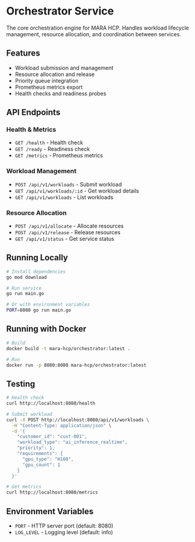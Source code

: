 # Orchestrator Service

The core orchestration engine for MARA HCP. Handles workload lifecycle management, resource allocation, and coordination between services.

## Features

- Workload submission and management
- Resource allocation and release
- Priority queue integration
- Prometheus metrics export
- Health checks and readiness probes

## API Endpoints

### Health & Metrics
- `GET /health` - Health check
- `GET /ready` - Readiness check
- `GET /metrics` - Prometheus metrics

### Workload Management
- `POST /api/v1/workloads` - Submit workload
- `GET /api/v1/workloads/:id` - Get workload details
- `GET /api/v1/workloads` - List workloads

### Resource Allocation
- `POST /api/v1/allocate` - Allocate resources
- `POST /api/v1/release` - Release resources
- `GET /api/v1/status` - Get service status

## Running Locally

```bash
# Install dependencies
go mod download

# Run service
go run main.go

# Or with environment variables
PORT=8080 go run main.go
```

## Running with Docker

```bash
# Build
docker build -t mara-hcp/orchestrator:latest .

# Run
docker run -p 8080:8080 mara-hcp/orchestrator:latest
```

## Testing

```bash
# Health check
curl http://localhost:8080/health

# Submit workload
curl -X POST http://localhost:8080/api/v1/workloads \
  -H "Content-Type: application/json" \
  -d '{
    "customer_id": "cust-001",
    "workload_type": "ai_inference_realtime",
    "priority": 1,
    "requirements": {
      "gpu_type": "H100",
      "gpu_count": 1
    }
  }'

# Get metrics
curl http://localhost:8080/metrics
```

## Environment Variables

- `PORT` - HTTP server port (default: 8080)
- `LOG_LEVEL` - Logging level (default: info)

